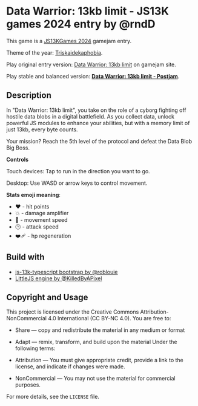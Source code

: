 # Data Warrior: 13kb limit - JS13K games 2024 entry by @rndD

This game is a [JS13KGames 2024](https://js13kgames.com/2024/) gamejam entry.

Theme of the year: [Triskaidekaphobia](https://en.wikipedia.org/wiki/Triskaidekaphobia).

Play original entry version: [Data Warrior: 13kb limit](https://js13kgames.com/2024/games/data-warrior-13kb-limit) on gamejam site.

Play stable and balanced version: **[Data Warrior: 13kb limit - Postjam](https://rndd.github.io/js13k_2024/)**.

## Description

In "Data Warrior: 13kb limit", you take on the role of a cyborg fighting off hostile data blobs in a digital battlefield. As you collect data, unlock powerful JS modules to enhance your abilities, but with a memory limit of just 13kb, every byte counts.

Your mission? Reach the 5th level of the protocol and defeat the Data Blob Big Boss.

**Controls**

Touch devices: Tap to run in the direction you want to go.

Desktop: Use WASD or arrow keys to control movement.

**Stats emoji meaning**:

* ❤️‍ - hit points
* 💥 - damage amplifier
* 🏃 - movement speed
* 🕒 - attack speed
* ❤️‍🩹 - hp regeneration

## Build with

* [js-13k-typescript bootstrap by @roblouie](https://github.com/roblouie/js13k-typescript-starter)
* [LittleJS engine by @KilledByAPixel](https://github.com/KilledByAPixel/LittleJS)

## Copyright and Usage

This project is licensed under the Creative Commons Attribution-NonCommercial 4.0 International (CC BY-NC 4.0). You are free to:

* Share — copy and redistribute the material in any medium or format
* Adapt — remix, transform, and build upon the material
Under the following terms:

* Attribution — You must give appropriate credit, provide a link to the license, and indicate if changes were made.
* NonCommercial — You may not use the material for commercial purposes.

For more details, see the `LICENSE` file.
